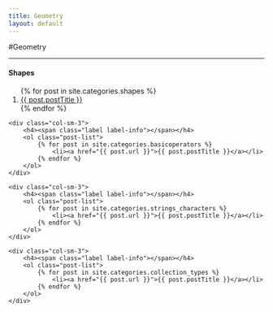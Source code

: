 ```yaml
---
title: Geometry
layout: default
---
```


#Geometry

- - -

<div class="row">
	<div class="col-sm-3">
		<h4><span class="label label-info">Shapes</span></h4>
		<ol class="post-list">
 			{% for post in site.categories.shapes %}
   				<li><a href="{{ post.url }}">{{ post.postTitle }}</a></li>
 			{% endfor %}
		</ol>			
	</div>

	<div class="col-sm-3">
		<h4><span class="label label-info"></span></h4>
		<ol class="post-list">
 			{% for post in site.categories.basicoperators %}
   				<li><a href="{{ post.url }}">{{ post.postTitle }}</a></li>
 			{% endfor %}
		</ol>			
	</div>

	<div class="col-sm-3">
		<h4><span class="label label-info"></span></h4>
		<ol class="post-list">
 			{% for post in site.categories.strings_characters %}
   				<li><a href="{{ post.url }}">{{ post.postTitle }}</a></li>
 			{% endfor %}
		</ol>			
	</div>

	<div class="col-sm-3">
		<h4><span class="label label-info"></span></h4>
		<ol class="post-list">
 			{% for post in site.categories.collection_types %}
   				<li><a href="{{ post.url }}">{{ post.postTitle }}</a></li>
 			{% endfor %}
		</ol>			
	</div>

</div>

